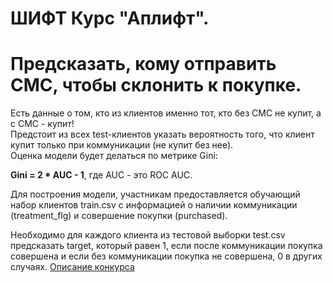 # ШИФТ Курс "Аплифт". 
# Предсказать, кому отправить СМС, чтобы склонить к покупке.

Есть данные о том, кто из клиентов именно тот, кто без СМС не купит, а с СМС - купит!  
Предстоит из всех test-клиентов указать вероятность того, что клиент купит только при коммуникации (не купит без нее).  
Оценка модели будет делаться по метрике Gini:

**Gini = 2 * AUC - 1**, где AUC - это ROC AUC.

Для построения модели, участникам предоставляется обучающий набор клиентов train.csv с информацией о наличии коммуникации (treatment_flg) и совершение покупки (purchased).

Необходимо для каждого клиента из тестовой выборки test.csv предсказать target, который равен 1, если после коммуникации покупка совершена и если без коммуникации покупка не совершена, 0 в других случаях.
[Описание конкурса](https://www.kaggle.com/competitions/uplift-shift-23/overview)

